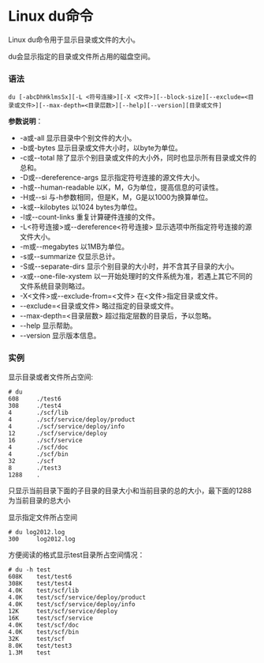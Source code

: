 
# Linux du命令



Linux du命令用于显示目录或文件的大小。

du会显示指定的目录或文件所占用的磁盘空间。

### 语法

```
du [-abcDhHklmsSx][-L <符号连接>][-X <文件>][--block-size][--exclude=<目录或文件>][--max-depth=<目录层数>][--help][--version][目录或文件]

```

**参数说明**：

*   -a或-all 显示目录中个别文件的大小。
*   -b或-bytes 显示目录或文件大小时，以byte为单位。
*   -c或--total 除了显示个别目录或文件的大小外，同时也显示所有目录或文件的总和。
*   -D或--dereference-args 显示指定符号连接的源文件大小。
*   -h或--human-readable 以K，M，G为单位，提高信息的可读性。
*   -H或--si 与-h参数相同，但是K，M，G是以1000为换算单位。
*   -k或--kilobytes 以1024 bytes为单位。
*   -l或--count-links 重复计算硬件连接的文件。
*   -L&lt;符号连接&gt;或--dereference&lt;符号连接&gt; 显示选项中所指定符号连接的源文件大小。
*   -m或--megabytes 以1MB为单位。
*   -s或--summarize 仅显示总计。
*   -S或--separate-dirs 显示个别目录的大小时，并不含其子目录的大小。
*   -x或--one-file-xystem 以一开始处理时的文件系统为准，若遇上其它不同的文件系统目录则略过。
*   -X&lt;文件&gt;或--exclude-from=&lt;文件&gt; 在&lt;文件&gt;指定目录或文件。
*   --exclude=&lt;目录或文件&gt; 略过指定的目录或文件。
*   --max-depth=&lt;目录层数&gt; 超过指定层数的目录后，予以忽略。
*   --help 显示帮助。
*   --version 显示版本信息。

### 实例

显示目录或者文件所占空间:

```
# du
608     ./test6
308     ./test4
4       ./scf/lib
4       ./scf/service/deploy/product
4       ./scf/service/deploy/info
12      ./scf/service/deploy
16      ./scf/service
4       ./scf/doc
4       ./scf/bin
32      ./scf
8       ./test3
1288    .

```

只显示当前目录下面的子目录的目录大小和当前目录的总的大小，最下面的1288为当前目录的总大小

显示指定文件所占空间

```
# du log2012.log 
300     log2012.log

```

方便阅读的格式显示test目录所占空间情况：

```
# du -h test
608K    test/test6
308K    test/test4
4.0K    test/scf/lib
4.0K    test/scf/service/deploy/product
4.0K    test/scf/service/deploy/info
12K     test/scf/service/deploy
16K     test/scf/service
4.0K    test/scf/doc
4.0K    test/scf/bin
32K     test/scf
8.0K    test/test3
1.3M    test

```



